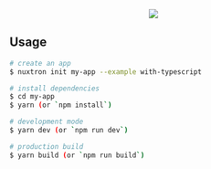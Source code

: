 <p align="center"><img src="https://i.imgur.com/PTqXTbx.png"></p>

## Usage

```bash
# create an app
$ nuxtron init my-app --example with-typescript

# install dependencies
$ cd my-app
$ yarn (or `npm install`)

# development mode
$ yarn dev (or `npm run dev`)

# production build
$ yarn build (or `npm run build`)
```
